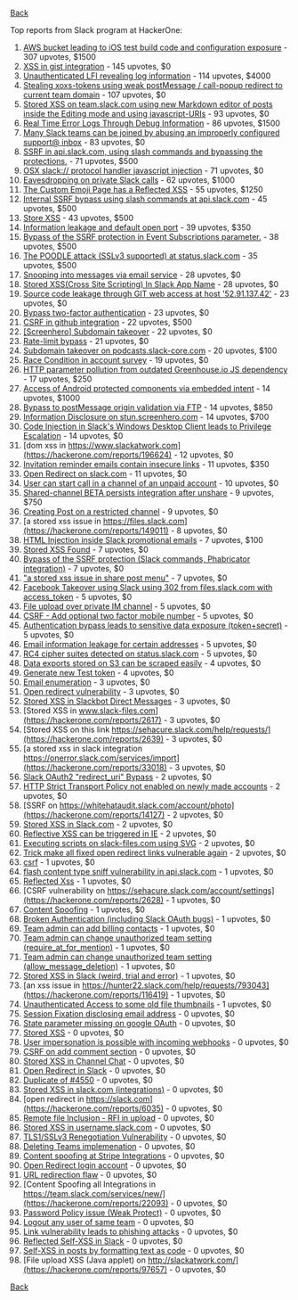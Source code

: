 [Back](../README.md)

Top reports from Slack program at HackerOne:

1. [AWS bucket leading to iOS test build code and configuration exposure](https://hackerone.com/reports/404822) - 307 upvotes, $1500
2. [XSS in gist integration](https://hackerone.com/reports/11073) - 145 upvotes, $0
3. [Unauthenticated LFI revealing log information](https://hackerone.com/reports/272578) - 114 upvotes, $4000
4. [Stealing xoxs-tokens using weak postMessage / call-popup redirect to current team domain](https://hackerone.com/reports/207170) - 107 upvotes, $0
5. [Stored XSS on team.slack.com using new Markdown editor of posts inside the Editing mode and using javascript-URIs](https://hackerone.com/reports/132104) - 93 upvotes, $0
6. [Real Time Error Logs Through Debug Information](https://hackerone.com/reports/503283) - 86 upvotes, $1500
7. [Many Slack teams can be joined by abusing an improperly configured support@ inbox](https://hackerone.com/reports/239623) - 83 upvotes, $0
8. [SSRF in api.slack.com, using slash commands and bypassing the protections.](https://hackerone.com/reports/381129) - 71 upvotes, $500
9. [OSX slack:// protocol handler javascript injection](https://hackerone.com/reports/79348) - 71 upvotes, $0
10. [Eavesdropping on private Slack calls](https://hackerone.com/reports/184698) - 62 upvotes, $1000
11. [The Custom Emoji Page has a Reflected XSS](https://hackerone.com/reports/258198) - 55 upvotes, $1250
12. [Internal SSRF bypass using slash commands at api.slack.com](https://hackerone.com/reports/356765) - 45 upvotes, $500
13. [Store XSS](https://hackerone.com/reports/187410) - 43 upvotes, $500
14. [Information leakage and default open port](https://hackerone.com/reports/305518) - 39 upvotes, $350
15. [Bypass of the SSRF protection in Event Subscriptions parameter.](https://hackerone.com/reports/386292) - 38 upvotes, $500
16. [The POODLE attack (SSLv3 supported) at status.slack.com](https://hackerone.com/reports/375097) - 35 upvotes, $500
17. [Snooping into messages via email service](https://hackerone.com/reports/163938) - 28 upvotes, $0
18. [Stored XSS(Cross Site Scripting) In Slack App Name](https://hackerone.com/reports/159460) - 28 upvotes, $0
19. [Source code leakage through GIT web access at host '52.91.137.42'](https://hackerone.com/reports/148068) - 23 upvotes, $0
20. [Bypass two-factor authentication](https://hackerone.com/reports/121696) - 23 upvotes, $0
21. [CSRF in github integration](https://hackerone.com/reports/174328) - 22 upvotes, $500
22. [[Screenhero] Subdomain takeover](https://hackerone.com/reports/142096) - 22 upvotes, $0
23. [Rate-limit bypass](https://hackerone.com/reports/165727) - 21 upvotes, $0
24. [Subdomain takeover on podcasts.slack-core.com](https://hackerone.com/reports/195350) - 20 upvotes, $100
25. [Race Condition in account survey](https://hackerone.com/reports/165570) - 19 upvotes, $0
26. [HTTP parameter pollution from outdated Greenhouse.io JS dependency](https://hackerone.com/reports/335339) - 17 upvotes, $250
27. [Access of Android protected components via embedded intent](https://hackerone.com/reports/200427) - 14 upvotes, $1000
28. [Bypass to postMessage origin validation via FTP](https://hackerone.com/reports/210654) - 14 upvotes, $850
29. [Information Disclosure on stun.screenhero.com](https://hackerone.com/reports/175061) - 14 upvotes, $700
30. [Code Injection in Slack's Windows Desktop Client leads to Privilege Escalation](https://hackerone.com/reports/162955) - 14 upvotes, $0
31. [dom xss in https://www.slackatwork.com](https://hackerone.com/reports/196624) - 12 upvotes, $0
32. [Invitation reminder emails contain insecure links](https://hackerone.com/reports/327674) - 11 upvotes, $350
33. [Open Redirect on slack.com](https://hackerone.com/reports/140447) - 11 upvotes, $0
34. [User can start call in a channel of an unpaid account](https://hackerone.com/reports/147369) - 10 upvotes, $0
35. [Shared-channel BETA persists integration after unshare](https://hackerone.com/reports/291822) - 9 upvotes, $750
36. [Creating Post on a restricted channel](https://hackerone.com/reports/151459) - 9 upvotes, $0
37. [a stored xss issue in https://files.slack.com](https://hackerone.com/reports/149011) - 8 upvotes, $0
38. [HTML Injection inside Slack promotional emails](https://hackerone.com/reports/321029) - 7 upvotes, $100
39. [Stored XSS Found](https://hackerone.com/reports/9774) - 7 upvotes, $0
40. [Bypass of the SSRF protection (Slack commands, Phabricator integration)](https://hackerone.com/reports/61312) - 7 upvotes, $0
41. ["a stored xss issue in share post menu"](https://hackerone.com/reports/148848) - 7 upvotes, $0
42. [Facebook Takeover using Slack using 302 from files.slack.com with access_token](https://hackerone.com/reports/6017) - 5 upvotes, $0
43. [File upload over private IM channel](https://hackerone.com/reports/143903) - 5 upvotes, $0
44. [CSRF - Add optional two factor mobile number](https://hackerone.com/reports/155774) - 5 upvotes, $0
45. [Authentication bypass leads to sensitive data exposure (token+secret)](https://hackerone.com/reports/129918) - 5 upvotes, $0
46. [Email information leakage for certain addresses](https://hackerone.com/reports/169992) - 5 upvotes, $0
47. [RC4 cipher suites detected on status.slack.com](https://hackerone.com/reports/99157) - 5 upvotes, $0
48. [Data exports stored on S3 can be scraped easily](https://hackerone.com/reports/2746) - 4 upvotes, $0
49. [Generate new Test token](https://hackerone.com/reports/147544) - 4 upvotes, $0
50. [Email enumeration](https://hackerone.com/reports/2766) - 3 upvotes, $0
51. [Open redirect vulnerability](https://hackerone.com/reports/2731) - 3 upvotes, $0
52. [Stored XSS in Slackbot Direct Messages](https://hackerone.com/reports/4561) - 3 upvotes, $0
53. [Stored XSS in www.slack-files.com](https://hackerone.com/reports/2617) - 3 upvotes, $0
54. [Stored XSS on this link https://sehacure.slack.com/help/requests/](https://hackerone.com/reports/2639) - 3 upvotes, $0
55. [a stored xss in slack integration https://onerror.slack.com/services/import](https://hackerone.com/reports/33018) - 3 upvotes, $0
56. [Slack OAuth2 "redirect_uri" Bypass](https://hackerone.com/reports/2575) - 2 upvotes, $0
57. [HTTP Strict Transport Policy not enabled on newly made accounts](https://hackerone.com/reports/26763) - 2 upvotes, $0
58. [SSRF on https://whitehataudit.slack.com/account/photo](https://hackerone.com/reports/14127) - 2 upvotes, $0
59. [Stored XSS in Slack.com](https://hackerone.com/reports/6002) - 2 upvotes, $0
60. [Reflective XSS can be triggered in IE](https://hackerone.com/reports/2497) - 2 upvotes, $0
61. [Executing scripts on slack-files.com using SVG](https://hackerone.com/reports/100565) - 2 upvotes, $0
62. [Trick make all fixed open redirect links vulnerable again](https://hackerone.com/reports/104087) - 2 upvotes, $0
63. [csrf](https://hackerone.com/reports/2635) - 1 upvotes, $0
64. [flash content type sniff vulnerability in api.slack.com](https://hackerone.com/reports/3455) - 1 upvotes, $0
65. [Reflected Xss](https://hackerone.com/reports/2777) - 1 upvotes, $0
66. [CSRF vulnerability on https://sehacure.slack.com/account/settings](https://hackerone.com/reports/2628) - 1 upvotes, $0
67. [Content Spoofing](https://hackerone.com/reports/2979) - 1 upvotes, $0
68. [Broken Authentication (including Slack OAuth bugs)](https://hackerone.com/reports/2559) - 1 upvotes, $0
69. [Team admin can add billing contacts](https://hackerone.com/reports/47940) - 1 upvotes, $0
70. [Team admin can change unauthorized team setting (require_at_for_mention)](https://hackerone.com/reports/46747) - 1 upvotes, $0
71. [Team admin can change unauthorized team setting (allow_message_deletion)](https://hackerone.com/reports/46750) - 1 upvotes, $0
72. [Stored XSS in Slack (weird, trial and error)](https://hackerone.com/reports/96337) - 1 upvotes, $0
73. [an xss issue in https://hunter22.slack.com/help/requests/793043](https://hackerone.com/reports/116419) - 1 upvotes, $0
74. [Unauthenticated Access to some old file thumbnails](https://hackerone.com/reports/145621) - 1 upvotes, $0
75. [Session Fixation disclosing email address](https://hackerone.com/reports/2582) - 0 upvotes, $0
76. [State parameter missing on google OAuth](https://hackerone.com/reports/2688) - 0 upvotes, $0
77. [Stored XSS](https://hackerone.com/reports/2926) - 0 upvotes, $0
78. [User impersonation is possible with incoming webhooks](https://hackerone.com/reports/3722) - 0 upvotes, $0
79. [CSRF on add comment section](https://hackerone.com/reports/2638) - 0 upvotes, $0
80. [Stored XSS in Channel Chat](https://hackerone.com/reports/2652) - 0 upvotes, $0
81. [Open Redirect in Slack](https://hackerone.com/reports/4549) - 0 upvotes, $0
82. [Duplicate of #4550](https://hackerone.com/reports/4638) - 0 upvotes, $0
83. [Stored XSS in slack.com (integrations)](https://hackerone.com/reports/10297) - 0 upvotes, $0
84. [open redirect in https://slack.com](https://hackerone.com/reports/6035) - 0 upvotes, $0
85. [Remote file Inclusion - RFI in upload](https://hackerone.com/reports/14092) - 0 upvotes, $0
86. [Stored XSS in username.slack.com](https://hackerone.com/reports/2625) - 0 upvotes, $0
87. [TLS1/SSLv3 Renegotiation Vulnerability](https://hackerone.com/reports/5617) - 0 upvotes, $0
88. [Deleting Teams implemenation](https://hackerone.com/reports/2975) - 0 upvotes, $0
89. [Content spoofing at Stripe Integrations](https://hackerone.com/reports/21248) - 0 upvotes, $0
90. [Open Redirect login account](https://hackerone.com/reports/16718) - 0 upvotes, $0
91. [URL redirection flaw](https://hackerone.com/reports/2622) - 0 upvotes, $0
92. [Content Spoofing all Integrations in https://team.slack.com/services/new/](https://hackerone.com/reports/22093) - 0 upvotes, $0
93. [Password Policy issue (Weak Protect)](https://hackerone.com/reports/17160) - 0 upvotes, $0
94. [Logout any user of same team](https://hackerone.com/reports/54610) - 0 upvotes, $0
95. [Link vulnerability leads to phishing attacks](https://hackerone.com/reports/66994) - 0 upvotes, $0
96. [Reflected Self-XSS in Slack](https://hackerone.com/reports/97683) - 0 upvotes, $0
97. [Self-XSS in posts by formatting text as code](https://hackerone.com/reports/89505) - 0 upvotes, $0
98. [File upload XSS (Java applet) on http://slackatwork.com/](https://hackerone.com/reports/97657) - 0 upvotes, $0


[Back](../README.md)